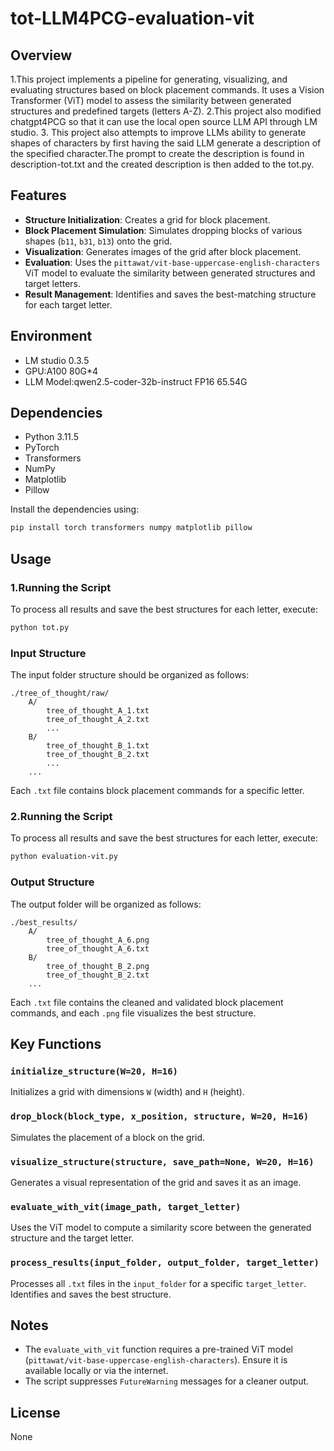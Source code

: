 # tot-LLM4PCG-evaluation-vit

## Overview
1.This project implements a pipeline for generating, visualizing, and evaluating structures based on block placement commands. It uses a Vision Transformer (ViT) model to assess the similarity between generated structures and predefined targets (letters A-Z).
2.This project also modified chatgpt4PCG so that it can use the local open source LLM API through LM studio.
3. This project also attempts to improve LLMs ability to generate shapes of characters by first having the said LLM generate a description of the specified character.The prompt to create the description is found in description-tot.txt and the created description is then added to the tot.py.

## Features
- **Structure Initialization**: Creates a grid for block placement.
- **Block Placement Simulation**: Simulates dropping blocks of various shapes (`b11`, `b31`, `b13`) onto the grid.
- **Visualization**: Generates images of the grid after block placement.
- **Evaluation**: Uses the `pittawat/vit-base-uppercase-english-characters` ViT model to evaluate the similarity between generated structures and target letters.
- **Result Management**: Identifies and saves the best-matching structure for each target letter.

## Environment
- LM studio 0.3.5
- GPU:A100 80G*4
- LLM Model:qwen2.5-coder-32b-instruct FP16 65.54G

## Dependencies
- Python 3.11.5
- PyTorch
- Transformers
- NumPy
- Matplotlib
- Pillow

Install the dependencies using:
```bash
pip install torch transformers numpy matplotlib pillow
```

## Usage
### 1.Running the Script
To process all results and save the best structures for each letter, execute:
```bash
python tot.py
```
### Input Structure
The input folder structure should be organized as follows:
```
./tree_of_thought/raw/
    A/
        tree_of_thought_A_1.txt
        tree_of_thought_A_2.txt
        ...
    B/
        tree_of_thought_B_1.txt
        tree_of_thought_B_2.txt
        ...
    ...
```
Each `.txt` file contains block placement commands for a specific letter.

### 2.Running the Script
To process all results and save the best structures for each letter, execute:
```bash
python evaluation-vit.py
```

### Output Structure
The output folder will be organized as follows:
```
./best_results/
    A/
        tree_of_thought_A_6.png
        tree_of_thought_A_6.txt
    B/
        tree_of_thought_B_2.png
        tree_of_thought_B_2.txt
    ...
```
Each `.txt` file contains the cleaned and validated block placement commands, and each `.png` file visualizes the best structure.

## Key Functions

### `initialize_structure(W=20, H=16)`
Initializes a grid with dimensions `W` (width) and `H` (height).

### `drop_block(block_type, x_position, structure, W=20, H=16)`
Simulates the placement of a block on the grid.

### `visualize_structure(structure, save_path=None, W=20, H=16)`
Generates a visual representation of the grid and saves it as an image.

### `evaluate_with_vit(image_path, target_letter)`
Uses the ViT model to compute a similarity score between the generated structure and the target letter.

### `process_results(input_folder, output_folder, target_letter)`
Processes all `.txt` files in the `input_folder` for a specific `target_letter`. Identifies and saves the best structure.

## Notes
- The `evaluate_with_vit` function requires a pre-trained ViT model (`pittawat/vit-base-uppercase-english-characters`). Ensure it is available locally or via the internet.
- The script suppresses `FutureWarning` messages for a cleaner output.

## License
None

